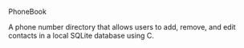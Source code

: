 PhoneBook

A phone number directory that allows users to add, remove, and edit contacts in a local SQLite database using C. 